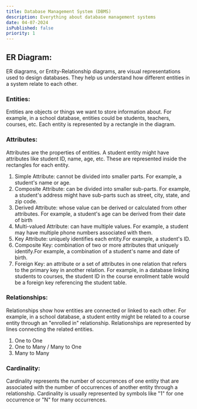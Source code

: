 ```yaml
---
title: Database Management System (DBMS)
description: Everything about database management systems
date: 04-07-2024
isPublished: false
priority: 1
---
```


## ER Diagram:

ER diagrams, or Entity-Relationship diagrams, are visual representations used to design databases. They help us understand how different entities in a system relate to each other.

### Entities:

Entities are objects or things we want to store information about. For example, in a school database, entities could be students, teachers, courses, etc. Each entity is represented by a rectangle in the diagram.

### Attributes:

Attributes are the properties of entities. A student entity might have attributes like student ID, name, age, etc. These are represented inside the rectangles for each entity.

1. Simple Attribute: cannot be divided into smaller parts. For example, a student's name or age.
2. Composite Attribute: can be divided into smaller sub-parts. For example, a student's address might have sub-parts such as street, city, state, and zip code.
3. Derived Attribute: whose value can be derived or calculated from other attributes. For example, a student's age can be derived from their date of birth
4. Multi-valued Attribute: can have multiple values. For example, a student may have multiple phone numbers associated with them.
5. Key Attribute: uniquely identifies each entity.For example, a student's ID.
6. Composite Key: combination of two or more attributes that uniquely identify.For example, a combination of a student's name and date of birth.
7. Foreign Key: an attribute or a set of attributes in one relation that refers to the primary key in another relation. For example, in a database linking students to courses, the student ID in the course enrollment table would be a foreign key referencing the student table.

### Relationships:

Relationships show how entities are connected or linked to each other. For example, in a school database, a student entity might be related to a course entity through an "enrolled in" relationship. Relationships are represented by lines connecting the related entities.

1. One to One
2. One to Many / Many to One
3. Many to Many

### Cardinality:

Cardinality represents the number of occurrences of one entity that are associated with the number of occurrences of another entity through a relationship. Cardinality is usually represented by symbols like "1" for one occurrence or "N" for many occurrences.
